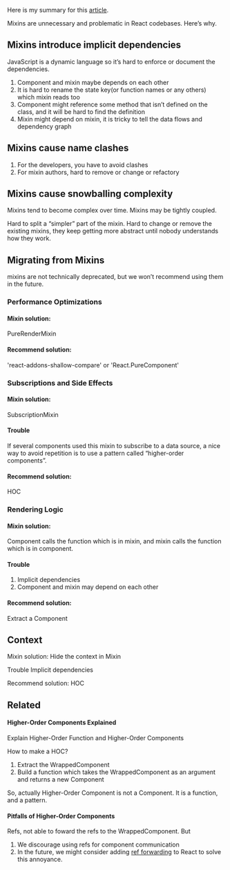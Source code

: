 Here is my summary for this [article](https://facebook.github.io/react/blog/2016/07/13/mixins-considered-harmful.html).

Mixins are unnecessary and problematic in React codebases. Here’s why.

Mixins introduce implicit dependencies
----------------------

JavaScript is a dynamic language so it’s hard to enforce or document the dependencies.

1. Component and mixin maybe depends on each other
2. It is hard to rename the state key(or function names or any others) which mixin reads too
3. Component might reference some method that isn’t defined on the class, and it will be hard to find the definition
4. Mixin might depend on mixin, it is tricky to tell the data flows and dependency graph

Mixins cause name clashes
----------------------

1. For the developers, you have to avoid clashes
2. For mixin authors, hard to remove or change or refactory

Mixins cause snowballing complexity
----------------------

Mixins tend to become complex over time. Mixins may be tightly coupled.

Hard to split a “simpler” part of the mixin. Hard to change or remove the existing mixins, they keep getting more abstract until nobody understands how they work.


Migrating from Mixins
----------------------
mixins are not technically deprecated, but we won’t recommend using them in the future.


### Performance Optimizations

#### Mixin solution:
PureRenderMixin

#### Recommend solution:
'react-addons-shallow-compare' or 'React.PureComponent'

### Subscriptions and Side Effects

#### Mixin solution:
SubscriptionMixin

#### Trouble
If several components used this mixin to subscribe to a data source, a nice way to avoid repetition is to use a pattern called “higher-order components”.

#### Recommend solution:
HOC

### Rendering Logic

#### Mixin solution:
Component calls the function which is in mixin, and mixin calls the function which is in component.

#### Trouble
1. Implicit dependencies
2. Component and mixin may depend on each other

#### Recommend solution:
Extract a Component


## Context

Mixin solution:
Hide the context in Mixin

Trouble
Implicit dependencies

Recommend solution:
HOC


Related
-----------------

#### Higher-Order Components Explained

Explain Higher-Order Function and Higher-Order Components

How to make a HOC?

1. Extract the WrappedComponent
2. Build a function which takes the WrappedComponent as an argument and returns a new Component

So, actually Higher-Order Component is not a Component. It is a function, and a pattern.


#### Pitfalls of Higher-Order Components
Refs, not able to foward the refs to the WrappedComponent. But

1. We discourage using refs for component communication
2. In the future, we might consider adding [ref forwarding](https://github.com/facebook/react/issues/4213) to React to solve this annoyance.
